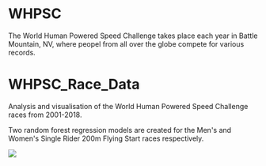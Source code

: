 # WHPSC
The World Human Powered Speed Challenge takes place each year in Battle Mountain, NV, where peopel from all over the globe compete for various records.


# WHPSC_Race_Data
Analysis and visualisation of the World Human Powered Speed Challenge races from 2001-2018.

Two random forest regression models are created for the Men's and Women's Single Rider 200m Flying Start races respectively.

<img src="/images/infographic.png?raw=true"/>
